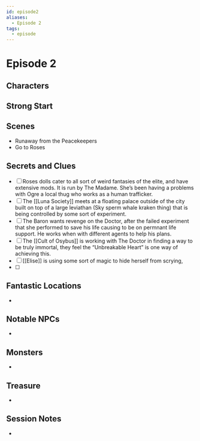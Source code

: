 ```yaml
---
id: episode2
aliases:
  - Episode 2
tags:
  - episode
---
```


# Episode 2

## Characters

## Strong Start


## Scenes
- Runaway from the Peacekeepers
- Go to Roses

## Secrets and Clues

 - [ ]  Roses dolls cater to all sort of weird fantasies of the elite, and have extensive mods. It is run by The Madame. She’s been having a problems with Ogre a local thug who works as a human trafficker.
- [ ]  The [[Luna Society]] meets at a floating palace outside of the city built on top of a large leviathan (Sky sperm whale kraken thing) that is being controlled by some sort of experiment.
- [ ]  The Baron wants revenge on the Doctor, after the failed experiment that she performed to save his life causing to be on permnant life support. He works when with different agents to help his plans.
- [ ]  The [[Cult of Osybus]] is working with The Doctor in finding a way to be truly immortal, they feel the “Unbreakable Heart” is one way of achieving this.
- [ ]  [[Elise]] is using some sort of magic to hide herself from scrying,
- [ ] 


## Fantastic Locations

- 

## Notable NPCs

- 

## Monsters

- 

## Treasure

- 

## Session Notes

-
